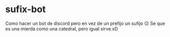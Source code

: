 # sufix-bot
Como hacer un bot de discord pero en vez de un prefijo un sufijo 😐
Se que es una mierda como una catedral, pero igual sirve xD
